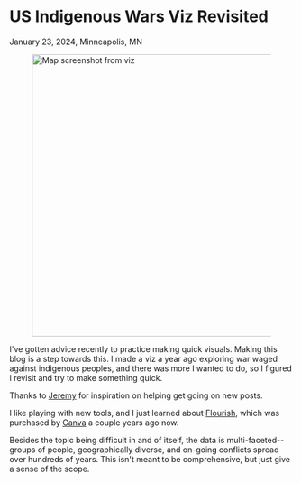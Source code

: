 # US Indigenous Wars Viz Revisited
January 23, 2024, Minneapolis, MN

<figure>
    <img src="/assets/mapScreenShot.png" alt="Map screenshot from viz" width="500" href="https://zenfinity.github.io/USIndigenousWars/">

</figure>

I've gotten advice recently to practice making quick visuals. Making this blog is a step towards this. I made a viz a year ago exploring war waged against indigenous peoples, and there was more I wanted to do, so I figured I revisit and try to make something quick. 

Thanks to [Jeremy](https://medium.com/@jeremy3/create-a-blog-with-vitepress-c4b1c203d688) for inspiration on helping get going on new posts.

I like playing with new tools, and I just learned about [Flourish](https://flourish.studio/), which was purchased by [Canva](https://www.canva.com/newsroom/news/flourish/) a couple years ago now.  

Besides the topic being difficult in and of itself, the data is multi-faceted--groups of people, geographically diverse, and on-going conflicts spread over hundreds of years. This isn't meant to be comprehensive, but just give a sense of the scope.

<div class="flourish-embed flourish-gantt" data-src="visualisation/16539665"><component :is="'script'" src="https://public.flourish.studio/resources/embed.js"></component></div>